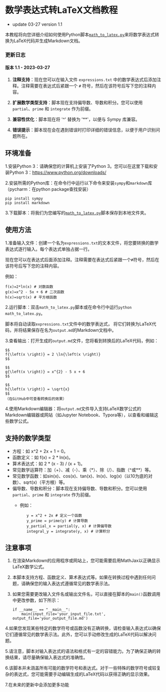 # 数学表达式转LaTeX文档教程

- update 03-27 version 1.1

本教程将向您详细介绍如何使用Python脚本[`math_to_latex.py`](https://github.com/MaomaoYsr/MATH-to-LateX/blob/main/math_to_latex.py)来将数学表达式转换为LaTeX代码并生成Markdown文档。


### 更新日志

#### 版本 1.1 - 2023-03-27
1. **注释支持**：现在您可以在输入文件 `expressions.txt` 中的数学表达式后添加注释。注释需要在表达式后紧跟一个 `#` 符号，然后在该符号后写下您的注释内容。

2. **扩展数学类型支持**：脚本现在支持偏导数、导数和积分。您可以使用 `partial`、`prime` 和 `integrate` 作为前缀。

3. **兼容性优化**：脚本现在将 '^' 替换为 '**'，以便与 Sympy 库兼容。

4. **错误提示**：脚本现在会在遇到错误时打印详细的错误信息，以便于用户识别问题所在。




## 环境准备
1.安装Python 3：请确保您的计算机上安装了Python 3。您可以在这里下载和安装Python 3：https://www.python.org/downloads/

2.安装所需的Python库：在命令行中运行以下命令来安装`sympy`和`markdown`库（pycharm：在python package查找安装）

```
pip install sympy
pip install markdown
```
3.下载脚本：将我们为您编写的[`math_to_latex.py`](https://github.com/MaomaoYsr/MATH-to-LateX/blob/main/math_to_latex.py)脚本保存到本地文件夹。

## 使用方法
1.准备输入文件：创建一个名为`expressions.txt`的文本文件，将您要转换的数学表达式逐行输入。每个表达式单独占据一行。

现在您可以在表达式后面添加注释。注释需要在表达式后紧跟一个`#`符号，然后在该符号后写下您的注释内容。


例如：
```
f(x)=2*ln(x) # 对数函数
g(x)=x^2 - 5x + 6 # 二次函数
h(x)=sqrt(x) # 平方根函数
```
2.运行脚本：双击`math_to_latex.py`脚本或在命令行中运行`python math_to_latex.py`。

脚本将自动读取`expressions.txt`文件中的数学表达式，
将它们转换为LaTeX代码，并将结果保存在名为`output.md`的Markdown文档中。

3.查看输出：打开生成的`output.md`文件，您将看到转换后的LaTeX代码，例如：
```
$$
f{\left(x \right)} = 2 \ln{\left(x \right)}
$$

$$
g{\left(x \right)} = x^{2} - 5 x + 6
$$

$$
h{\left(x \right)} = \sqrt{x}
$$
（在GitHub中可查看转换后的效果）
```


4.使用Markdown编辑器：将`output.md`文件导入支持LaTeX数学公式的Markdown编辑器或网站（如Jupyter Notebook、Typora等），以查看和编辑这些数学公式。

## 支持的数学类型
- 方程：如 x^2 + 2x + 1 = 0。
- 函数定义：如 f(x) = 2 * ln(x)。
- 算术表达式：如 2 * (x - 3) / (x + 1)。
- 常见数学运算符：加（+）、减（-）、乘（*）、除（/）、指数（^或**）等。
- 常见数学函数：如sin(x)、cos(x)、tan(x)、ln(x)、log(x)（以10为底的对数）、sqrt(x)（平方根）等。
- 偏导数、导数和积分：脚本现在支持偏导数、导数和积分。您可以使用 `partial`、`prime` 和 `integrate` 作为前缀。
   - 例如：
          
          
            y = x^2 + 2x # 定义一个函数
            y_prime = prime(y) # 计算导数
            y_partial_x = partial(y, x) # 计算偏导数
            integral_y = integrate(y, x) # 计算积分

          
## 注意事项

1. 在渲染Markdown的应用程序或网站上，您可能需要启用MathJax以正确显示LaTeX数学公式。

2. 本脚本支持方程、函数定义、算术表达式等。如果在转换过程中遇到任何问题，请确保您的输入表达式遵循常见的数学表示法。

3. 如果您需要更改输入文件名或输出文件名，可以直接在脚本的`main()`函数调用中更改参数，如下所示：

   ```
   if __name__ == "__main__":
       main(input_file='your_input_file.txt', output_file='your_output_file.md')
   ```

4.如果您发现某些特定的数学符号或函数没有正确转换，请检查输入表达式以确保它们遵循常见的数学表示法。此外，您可以手动修改生成的LaTeX代码以解决问题。


5.请注意，脚本对输入表达式的语法和格式有一定的容错能力。为了确保正确的转换结果，请尽量确保输入表达式的准确性。


6.该脚本并未涵盖所有可能的数学符号和表达式。对于一些特殊的数学符号或较复杂的表达式，您可能需要手动编辑生成的LaTeX代码以获得正确的显示效果。


7.在未来的更新中会添加更多功能
